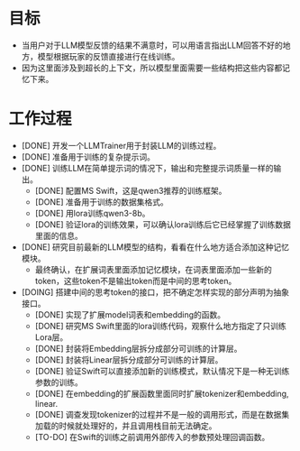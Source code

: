 # 目标
- 当用户对于LLM模型反馈的结果不满意时，可以用语言指出LLM回答不好的地方，模型根据玩家的反馈直接进行在线训练。
- 因为这里面涉及到超长的上下文，所以模型里面需要一些结构把这些内容都记忆下来。

# 工作过程
- [DONE] 开发一个LLMTrainer用于封装LLM的训练过程。
- [DONE] 准备用于训练的复杂提示词。
- [DONE] 训练LLM在简单提示词的情况下，输出和完整提示词质量一样的输出。
	- [DONE] 配置MS Swift，这是qwen3推荐的训练框架。
	- [DONE] 准备用于训练的数据集格式。
	- [DONE] 用lora训练qwen3-8b。
	- [DONE] 验证lora的训练效果，可以确认lora训练后它已经掌握了训练数据里面的信息。
- [DONE] 研究目前最新的LLM模型的结构，看看在什么地方适合添加这种记忆模块。
	- 最终确认，在扩展词表里面添加记忆模块，在词表里面添加一些新的token，这些token不是输出token而是中间的思考token。
- [DOING] 搭建中间的思考token的接口，把不确定怎样实现的部分声明为抽象接口。
	- [DONE] 实现了扩展model词表和embedding的函数。
	- [DONE] 研究MS Swift里面的lora训练代码，观察什么地方指定了只训练Lora层。
	- [DONE] 封装将Embedding层拆分成部分可训练的计算层。
	- [DONE] 封装将Linear层拆分成部分可训练的计算层。
	- [DONE] 验证Swift可以直接添加新的训练模式，默认情况下是一种无训练参数的训练。
	- [DONE] 在embedding的扩展函数里面同时扩展tokenizer和embedding, linear.
	- [DONE] 调查发现tokenizer的过程并不是一般的调用形式，而是在数据集加载的时候就处理好的，并且调用栈目前无法确定。
	- [TO-DO] 在Swift的训练之前调用外部传入的参数预处理回调函数。